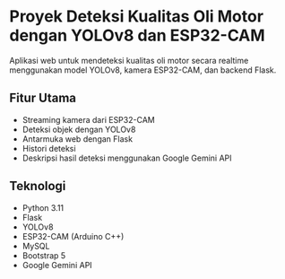 # Proyek Deteksi Kualitas Oli Motor dengan YOLOv8 dan ESP32-CAM

Aplikasi web untuk mendeteksi kualitas oli motor secara realtime menggunakan model YOLOv8, kamera ESP32-CAM, dan backend Flask.

## Fitur Utama
- Streaming kamera dari ESP32-CAM
- Deteksi objek dengan YOLOv8
- Antarmuka web dengan Flask
- Histori deteksi
- Deskripsi hasil deteksi menggunakan Google Gemini API

## Teknologi
- Python 3.11
- Flask
- YOLOv8
- ESP32-CAM (Arduino C++)
- MySQL
- Bootstrap 5
- Google Gemini API
